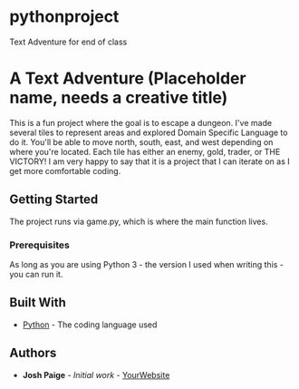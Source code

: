 # pythonproject
Text Adventure for end of class
# A Text Adventure (Placeholder name, needs a creative title)

This is a fun project where the goal is to escape a dungeon. I've made several tiles to represent areas and explored Domain Specific Language to do it. You'll be able to move north, south, east, and west depending on where you're located. Each tile has either an enemy, gold, trader, or THE VICTORY! I am very happy to say that it is a project that I can iterate on as I get more comfortable coding. 

## Getting Started

The project runs via game.py, which is where the main function lives.

### Prerequisites

As long as you are using Python 3 - the version I used when writing this - you can run it. 

## Built With

* [Python](https://www.python.org/) - The coding language used

## Authors

* **Josh Paige** - *Initial work* - [YourWebsite](https://example.com/)
